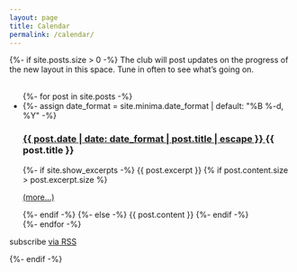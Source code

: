 ```yaml
---
layout: page
title: Calendar
permalink: /calendar/
---
```


{%- if site.posts.size > 0 -%}
  The club will post updates on the progress of the new layout in this space. Tune in often to see what’s going on.
  <br><br>
  <ul class="post-list">
    {%- for post in site.posts -%}
    <li>
      {%- assign date_format = site.minima.date_format | default: "%B %-d, %Y" -%}
      <!-- <span class="post-meta">{{ post.date | date: date_format }}</span> -->
      <h3>
        <a class="post-link red" href="{{ post.url | relative_url }}">
          {{ post.date | date: date_format | post.title | escape }}
        </a>
        <strong>{{ post.title }}</strong>
      </h3>
      {%- if site.show_excerpts -%}
        {{ post.excerpt }}
        {% if post.content.size > post.excerpt.size %}
          <p><a href="{{ post.url }}">(more...)</a></p>
        {%- endif -%}
      {%- else -%}
        {{ post.content }}
      {%- endif -%}
    </li>
    {%- endfor -%}
  </ul>
  <p class="rss-subscribe">subscribe <a href="{{ "/feed.xml" | relative_url }}">via RSS</a></p>
{%- endif -%}
